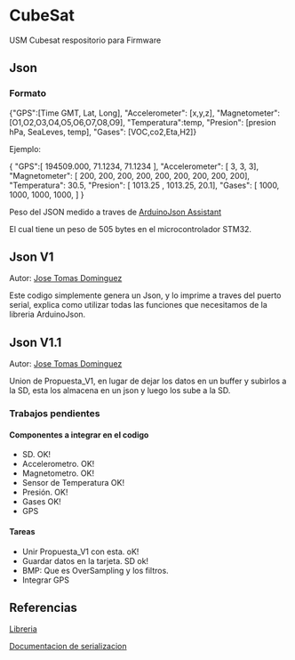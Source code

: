 # CubeSat

USM Cubesat respositorio para Firmware

## Json

### Formato

{"GPS":[Time GMT, Lat, Long], "Accelerometer": [x,y,z], "Magnetometer": [O1,O2,O3,O4,O5,O6,O7,O8,O9], "Temperatura":temp, "Presion": [presion hPa, SeaLeves, temp], "Gases": [VOC,co2,Eta,H2]}

Ejemplo:

{
"GPS":[
194509.000, 
71.1234, 
71.1234
],
"Accelerometer": [
3,
3,
3], 
"Magnetometer": [
200,
200,
200,
200,
200,
200,
200,
200,
200],
"Temperatura":
 30.5,
"Presion": [
1013.25 ,
1013.25,
20.1], 
"Gases": [
1000,
1000,
1000,
1000,
]
}

Peso del JSON medido a traves de [ArduinoJson Assistant](https://arduinojson.org/v6/assistant/) 

El cual tiene un peso de 505 bytes en el microcontrolador STM32. 



## Json V1

Autor: [Jose Tomas Dominguez](https://github.com/josetomas)

Este codigo simplemente genera un Json, y lo imprime a traves del puerto serial, explica como utilizar todas las funciones que necesitamos de la libreria ArduinoJson.

## Json V1.1 
Autor: [Jose Tomas Dominguez](https://github.com/josetomas)

Union de Propuesta_V1, en lugar de dejar los datos en un buffer y subirlos a la SD, esta los almacena en un json y luego los sube a la SD. 


### Trabajos pendientes

#### Componentes a integrar en el codigo

- SD. OK! 
- Accelerometro. OK! 
- Magnetometro. OK! 
- Sensor de Temperatura OK! 
- Presión. OK!
- Gases OK!
- GPS

#### Tareas
- Unir Propuesta_V1 con esta. oK!
- Guardar datos en la tarjeta. SD ok!
- BMP: Que es OverSampling y los filtros.
- Integrar GPS

## Referencias
[Libreria](https://arduinojson.org/)

[Documentacion de serializacion](https://arduinojson.org/v6/doc/serialization/)


